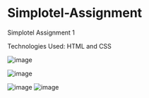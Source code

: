 # Simplotel-Assignment
Simplotel Assignment 1

Technologies Used: HTML and CSS

![image](https://github.com/kulhara-ankit/simplotel-assignment/assets/146313680/d31ebf55-9cb1-4a2e-90b0-39e0d2f5950f)

![image](https://github.com/kulhara-ankit/simplotel-assignment/assets/146313680/ca27287a-7146-4cb8-9145-86f2b0c10944)

![image](https://github.com/kulhara-ankit/simplotel-assignment/assets/146313680/f12fdaa3-49ba-469a-a443-146a996b5cc5)    ![image](https://github.com/kulhara-ankit/simplotel-assignment/assets/146313680/de751b49-5c35-4d90-80fb-01ba2fad64a8)

